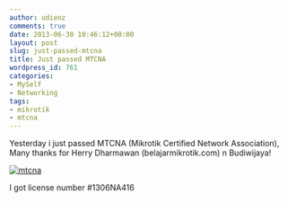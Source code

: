 ```yaml
---
author: udienz
comments: true
date: 2013-06-30 10:46:12+00:00
layout: post
slug: just-passed-mtcna
title: Just passed MTCNA
wordpress_id: 761
categories:
- MySelf
- Networking
tags:
- mikrotik
- mtcna
---
```


Yesterday i just passed MTCNA (Mikrotik Certified Network Association), Many thanks for Herry Dharmawan (belajarmikrotik.com) n Budiwijaya!

[![mtcna](http://log.udienz.web.id/wp-content/uploads/2013/06/mtcna.png)](http://log.udienz.web.id/wp-content/uploads/2013/06/mtcna.png)

I got license number #1306NA416
